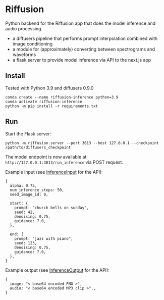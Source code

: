 # Riffusion

Python backend for the Riffusion app that does the model inference and audio processing.

 * a diffusers pipeline that performs prompt interpolation combined with image conditioning
 * a module for (approximately) converting between spectrograms and waveforms
 * a flask server to provide model inference via API to the next.js app

## Install
Tested with Python 3.9 and diffusers 0.9.0

```
conda create --name riffusion-inference python=3.9
conda activate riffusion-inference
python -m pip install -r requirements.txt
```

## Run
Start the Flask server:
```
python -m riffusion.server --port 3013 --host 127.0.0.1 --checkpoint /path/to/diffusers_checkpoint
```

The model endpoint is now available at `http://127.0.0.1:3013/run_inference` via POST request.

Example input (see [InferenceInput](https://github.com/hmartiro/riffusion-inference/blob/main/riffusion/datatypes.py#L28) for the API):
```
{
  alpha: 0.75,
  num_inference_steps: 50,
  seed_image_id: 0,

  start: {
    prompt: "church bells on sunday",
    seed: 42,
    denoising: 0.75,
    guidance: 7.0,
  },

  end: {
    prompt: "jazz with piano",
    seed: 123,
    denoising: 0.75,
    guidance: 7.0,
  },
}
```

Example output (see [InferenceOutput](https://github.com/hmartiro/riffusion-inference/blob/main/riffusion/datatypes.py#L54) for the API):
```
{
  image: "< base64 encoded PNG >",
  audio: "< base64 encoded MP3 clip >",,
}
```

